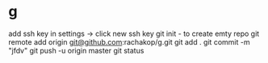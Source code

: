 # g
add ssh key in settings -> click new ssh key 
git init - to create emty repo
git remote add origin git@github.com:rachakop/g.git
git add .
git commit -m "jfdv"
git push -u origin master
git status

